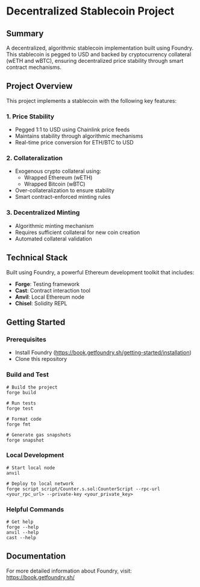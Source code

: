 # Decentralized Stablecoin Project

## Summary
A decentralized, algorithmic stablecoin implementation built using Foundry. This stablecoin is pegged to USD and backed by cryptocurrency collateral (wETH and wBTC), ensuring decentralized price stability through smart contract mechanisms.

## Project Overview
This project implements a stablecoin with the following key features:

### 1. Price Stability
- Pegged 1:1 to USD using Chainlink price feeds
- Maintains stability through algorithmic mechanisms
- Real-time price conversion for ETH/BTC to USD

### 2. Collateralization
- Exogenous crypto collateral using:
  - Wrapped Ethereum (wETH)
  - Wrapped Bitcoin (wBTC)
- Over-collateralization to ensure stability
- Smart contract-enforced minting rules

### 3. Decentralized Minting
- Algorithmic minting mechanism
- Requires sufficient collateral for new coin creation
- Automated collateral validation

## Technical Stack
Built using Foundry, a powerful Ethereum development toolkit that includes:
- **Forge**: Testing framework
- **Cast**: Contract interaction tool
- **Anvil**: Local Ethereum node
- **Chisel**: Solidity REPL

## Getting Started

### Prerequisites
- Install Foundry (https://book.getfoundry.sh/getting-started/installation)
- Clone this repository

### Build and Test
```shell
# Build the project
forge build

# Run tests
forge test

# Format code
forge fmt

# Generate gas snapshots
forge snapshot
```

### Local Development
```shell
# Start local node
anvil

# Deploy to local network
forge script script/Counter.s.sol:CounterScript --rpc-url <your_rpc_url> --private-key <your_private_key>
```

### Helpful Commands
```shell
# Get help
forge --help
anvil --help
cast --help
```

## Documentation
For more detailed information about Foundry, visit: https://book.getfoundry.sh/
